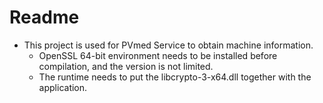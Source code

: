 # Readme
- This project is used for PVmed Service to obtain machine information.
  - OpenSSL 64-bit environment needs to be installed before compilation, and the version is not limited.
  - The runtime needs to put the libcrypto-3-x64.dll together with the application.
